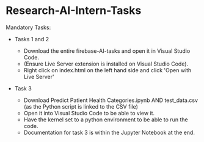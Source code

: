# Research-AI-Intern-Tasks
Mandatory Tasks:
 - Tasks 1 and 2
     - Download the entire firebase-AI-tasks and open it in Visual Studio Code. 
     - (Ensure Live Server extension is installed on Visual Studio Code).
     - Right click on index.html on the left hand side and click 'Open with Live Server' 

 - Task 3
    - Download Predict Patient Health Categories.ipynb AND test_data.csv (as the Python script is linked to the CSV file)
    - Open it into Visual Studio Code to be able to view it. 
    - Have the kernel set to a python environment to be able to run the code. 
    - Documentation for task 3 is within the Jupyter Notebook at the end.
